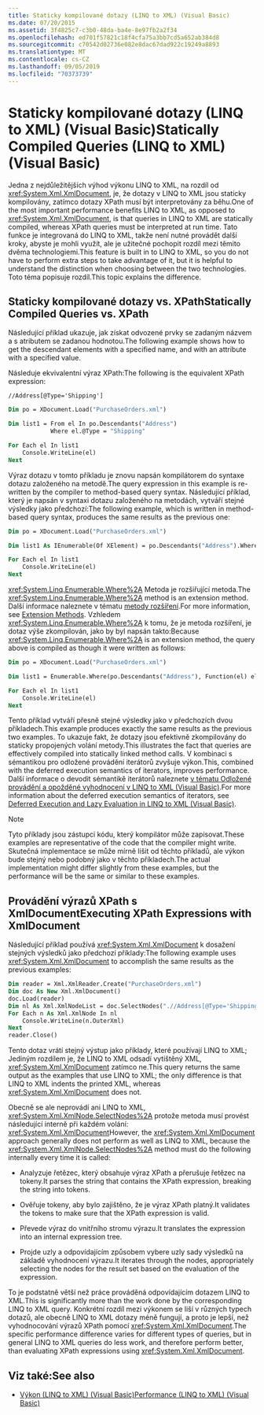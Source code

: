 ```yaml
---
title: Staticky kompilované dotazy (LINQ to XML) (Visual Basic)
ms.date: 07/20/2015
ms.assetid: 3f4825c7-c3b0-48da-ba4e-8e97fb2a2f34
ms.openlocfilehash: ed701f57821c18f4cfa75a3bb7cd5a652ab384d8
ms.sourcegitcommit: c70542d02736e082e8dac67dad922c19249a8893
ms.translationtype: MT
ms.contentlocale: cs-CZ
ms.lasthandoff: 09/05/2019
ms.locfileid: "70373739"
---
```

# <a name="statically-compiled-queries-linq-to-xml-visual-basic"></a><span data-ttu-id="354f7-102">Staticky kompilované dotazy (LINQ to XML) (Visual Basic)</span><span class="sxs-lookup"><span data-stu-id="354f7-102">Statically Compiled Queries (LINQ to XML) (Visual Basic)</span></span>

<span data-ttu-id="354f7-103">Jedna z nejdůležitějších výhod výkonu LINQ to XML, na rozdíl od <xref:System.Xml.XmlDocument>, je, že dotazy v LINQ to XML jsou staticky kompilovány, zatímco dotazy XPath musí být interpretovány za běhu.</span><span class="sxs-lookup"><span data-stu-id="354f7-103">One of the most important performance benefits LINQ to XML, as opposed to <xref:System.Xml.XmlDocument>, is that queries in LINQ to XML are statically compiled, whereas XPath queries must be interpreted at run time.</span></span> <span data-ttu-id="354f7-104">Tato funkce je integrovaná do LINQ to XML, takže není nutné provádět další kroky, abyste je mohli využít, ale je užitečné pochopit rozdíl mezi těmito dvěma technologiemi.</span><span class="sxs-lookup"><span data-stu-id="354f7-104">This feature is built in to LINQ to XML, so you do not have to perform extra steps to take advantage of it, but it is helpful to understand the distinction when choosing between the two technologies.</span></span> <span data-ttu-id="354f7-105">Toto téma popisuje rozdíl.</span><span class="sxs-lookup"><span data-stu-id="354f7-105">This topic explains the difference.</span></span>

## <a name="statically-compiled-queries-vs-xpath"></a><span data-ttu-id="354f7-106">Staticky kompilované dotazy vs. XPath</span><span class="sxs-lookup"><span data-stu-id="354f7-106">Statically Compiled Queries vs. XPath</span></span>

<span data-ttu-id="354f7-107">Následující příklad ukazuje, jak získat odvozené prvky se zadaným názvem a s atributem se zadanou hodnotou.</span><span class="sxs-lookup"><span data-stu-id="354f7-107">The following example shows how to get the descendant elements with a specified name, and with an attribute with a specified value.</span></span>

<span data-ttu-id="354f7-108">Následuje ekvivalentní výraz XPath:</span><span class="sxs-lookup"><span data-stu-id="354f7-108">The following is the equivalent XPath expression:</span></span>

```
//Address[@Type='Shipping']
```

```vb
Dim po = XDocument.Load("PurchaseOrders.xml")

Dim list1 = From el In po.Descendants("Address")
            Where el.@Type = "Shipping"

For Each el In list1
    Console.WriteLine(el)
Next
```

<span data-ttu-id="354f7-109">Výraz dotazu v tomto příkladu je znovu napsán kompilátorem do syntaxe dotazu založeného na metodě.</span><span class="sxs-lookup"><span data-stu-id="354f7-109">The query expression in this example is re-written by the compiler to method-based query syntax.</span></span> <span data-ttu-id="354f7-110">Následující příklad, který je napsán v syntaxi dotazu založeného na metodách, vytváří stejné výsledky jako předchozí:</span><span class="sxs-lookup"><span data-stu-id="354f7-110">The following example, which is written in method-based query syntax, produces the same results as the previous one:</span></span>

```vb
Dim po = XDocument.Load("PurchaseOrders.xml")

Dim list1 As IEnumerable(Of XElement) = po.Descendants("Address").Where(Function(el) el.@Type = "Shipping")

For Each el In list1
    Console.WriteLine(el)
Next
```

<span data-ttu-id="354f7-111"><xref:System.Linq.Enumerable.Where%2A> Metoda je rozšiřující metoda.</span><span class="sxs-lookup"><span data-stu-id="354f7-111">The <xref:System.Linq.Enumerable.Where%2A> method is an extension method.</span></span> <span data-ttu-id="354f7-112">Další informace naleznete v tématu [metody rozšíření](../../../../csharp/programming-guide/classes-and-structs/extension-methods.md).</span><span class="sxs-lookup"><span data-stu-id="354f7-112">For more information, see [Extension Methods](../../../../csharp/programming-guide/classes-and-structs/extension-methods.md).</span></span> <span data-ttu-id="354f7-113">Vzhledem <xref:System.Linq.Enumerable.Where%2A> k tomu, že je metoda rozšíření, je dotaz výše zkompilován, jako by byl napsán takto:</span><span class="sxs-lookup"><span data-stu-id="354f7-113">Because <xref:System.Linq.Enumerable.Where%2A> is an extension method, the query above is compiled as though it were written as follows:</span></span>

```vb
Dim po = XDocument.Load("PurchaseOrders.xml")

Dim list1 = Enumerable.Where(po.Descendants("Address"), Function(el) el.@Type = "Shipping")

For Each el In list1
    Console.WriteLine(el)
Next
```

<span data-ttu-id="354f7-114">Tento příklad vytváří přesně stejné výsledky jako v předchozích dvou příkladech.</span><span class="sxs-lookup"><span data-stu-id="354f7-114">This example produces exactly the same results as the previous two examples.</span></span> <span data-ttu-id="354f7-115">To ukazuje fakt, že dotazy jsou efektivně zkompilovány do staticky propojených volání metody.</span><span class="sxs-lookup"><span data-stu-id="354f7-115">This illustrates the fact that queries are effectively compiled into statically linked method calls.</span></span> <span data-ttu-id="354f7-116">V kombinaci s sémantikou pro odložené provádění iterátorů zvyšuje výkon.</span><span class="sxs-lookup"><span data-stu-id="354f7-116">This, combined with the deferred execution semantics of iterators, improves performance.</span></span> <span data-ttu-id="354f7-117">Další informace o devodit sémantikě iterátorů naleznete [v tématu Odložené provádění a opožděné vyhodnocení v LINQ to XML (Visual Basic)](../../../../visual-basic/programming-guide/concepts/linq/deferred-execution-and-lazy-evaluation-in-linq-to-xml.md).</span><span class="sxs-lookup"><span data-stu-id="354f7-117">For more information about the deferred execution semantics of iterators, see [Deferred Execution and Lazy Evaluation in LINQ to XML (Visual Basic)](../../../../visual-basic/programming-guide/concepts/linq/deferred-execution-and-lazy-evaluation-in-linq-to-xml.md).</span></span>

> [!NOTE]
> <span data-ttu-id="354f7-118">Tyto příklady jsou zástupci kódu, který kompilátor může zapisovat.</span><span class="sxs-lookup"><span data-stu-id="354f7-118">These examples are representative of the code that the compiler might write.</span></span> <span data-ttu-id="354f7-119">Skutečná implementace se může mírně lišit od těchto příkladů, ale výkon bude stejný nebo podobný jako v těchto příkladech.</span><span class="sxs-lookup"><span data-stu-id="354f7-119">The actual implementation might differ slightly from these examples, but the performance will be the same or similar to these examples.</span></span>

## <a name="executing-xpath-expressions-with-xmldocument"></a><span data-ttu-id="354f7-120">Provádění výrazů XPath s XmlDocument</span><span class="sxs-lookup"><span data-stu-id="354f7-120">Executing XPath Expressions with XmlDocument</span></span>

<span data-ttu-id="354f7-121">Následující příklad používá <xref:System.Xml.XmlDocument> k dosažení stejných výsledků jako předchozí příklady:</span><span class="sxs-lookup"><span data-stu-id="354f7-121">The following example uses <xref:System.Xml.XmlDocument> to accomplish the same results as the previous examples:</span></span>

```vb
Dim reader = Xml.XmlReader.Create("PurchaseOrders.xml")
Dim doc As New Xml.XmlDocument()
doc.Load(reader)
Dim nl As Xml.XmlNodeList = doc.SelectNodes(".//Address[@Type='Shipping']")
For Each n As Xml.XmlNode In nl
    Console.WriteLine(n.OuterXml)
Next
reader.Close()
```

<span data-ttu-id="354f7-122">Tento dotaz vrátí stejný výstup jako příklady, které používají LINQ to XML; Jediným rozdílem je, že LINQ to XML odsadí vytištěný XML, <xref:System.Xml.XmlDocument> zatímco ne.</span><span class="sxs-lookup"><span data-stu-id="354f7-122">This query returns the same output as the examples that use LINQ to XML; the only difference is that LINQ to XML indents the printed XML, whereas <xref:System.Xml.XmlDocument> does not.</span></span>

<span data-ttu-id="354f7-123">Obecně se ale neprovádí ani LINQ to XML, <xref:System.Xml.XmlNode.SelectNodes%2A> protože metoda musí provést následující interně při každém volání: <xref:System.Xml.XmlDocument></span><span class="sxs-lookup"><span data-stu-id="354f7-123">However, the <xref:System.Xml.XmlDocument> approach generally does not perform as well as LINQ to XML, because the <xref:System.Xml.XmlNode.SelectNodes%2A> method must do the following internally every time it is called:</span></span>

- <span data-ttu-id="354f7-124">Analyzuje řetězec, který obsahuje výraz XPath a přerušuje řetězec na tokeny.</span><span class="sxs-lookup"><span data-stu-id="354f7-124">It parses the string that contains the XPath expression, breaking the string into tokens.</span></span>

- <span data-ttu-id="354f7-125">Ověřuje tokeny, aby bylo zajištěno, že je výraz XPath platný.</span><span class="sxs-lookup"><span data-stu-id="354f7-125">It validates the tokens to make sure that the XPath expression is valid.</span></span>

- <span data-ttu-id="354f7-126">Převede výraz do vnitřního stromu výrazu.</span><span class="sxs-lookup"><span data-stu-id="354f7-126">It translates the expression into an internal expression tree.</span></span>

- <span data-ttu-id="354f7-127">Projde uzly a odpovídajícím způsobem vybere uzly sady výsledků na základě vyhodnocení výrazu.</span><span class="sxs-lookup"><span data-stu-id="354f7-127">It iterates through the nodes, appropriately selecting the nodes for the result set based on the evaluation of the expression.</span></span>

<span data-ttu-id="354f7-128">To je podstatně větší než práce prováděná odpovídajícím dotazem LINQ to XML.</span><span class="sxs-lookup"><span data-stu-id="354f7-128">This is significantly more than the work done by the corresponding LINQ to XML query.</span></span> <span data-ttu-id="354f7-129">Konkrétní rozdíl mezi výkonem se liší v různých typech dotazů, ale obecně LINQ to XML dotazy méně fungují, a proto je lepší, než vyhodnocování výrazů XPath pomocí <xref:System.Xml.XmlDocument>.</span><span class="sxs-lookup"><span data-stu-id="354f7-129">The specific performance difference varies for different types of queries, but in general LINQ to XML queries do less work, and therefore perform better, than evaluating XPath expressions using <xref:System.Xml.XmlDocument>.</span></span>

## <a name="see-also"></a><span data-ttu-id="354f7-130">Viz také:</span><span class="sxs-lookup"><span data-stu-id="354f7-130">See also</span></span>

- [<span data-ttu-id="354f7-131">Výkon (LINQ to XML) (Visual Basic)</span><span class="sxs-lookup"><span data-stu-id="354f7-131">Performance (LINQ to XML) (Visual Basic)</span></span>](../../../../visual-basic/programming-guide/concepts/linq/performance-linq-to-xml.md)
